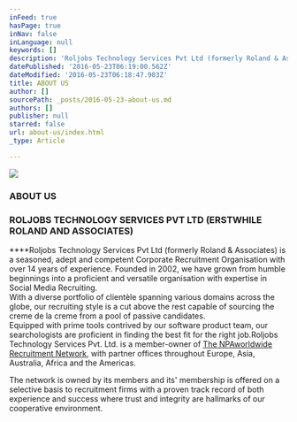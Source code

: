 ```yaml
---
inFeed: true
hasPage: true
inNav: false
inLanguage: null
keywords: []
description: 'Roljobs Technology Services Pvt Ltd (formerly Roland & Associates) is a seasoned, adept and competent Corporate Recruitment Organisation with over 14 years of experience. Founded in 2002, we have grown from humble beginnings into a proficient and versatile organisation with expertise in Social Media Recruiting.With a diverse portfolio of clientèle spanning various domains across the globe, our recruiting style is a cut above the rest capable of sourcing the creme de la creme from a pool of passive candidates.Equipped with prime tools contrived by our software product team, our searchologists are proficient in finding the best fit for the right job.Roljobs Technology Services Pvt. Ltd. is a member-owner of The NPAworldwide Recruitment Network, with partner offices throughout Europe, Asia, Australia, Africa and the Americas.'
datePublished: '2016-05-23T06:19:00.562Z'
dateModified: '2016-05-23T06:18:47.903Z'
title: ABOUT US
author: []
sourcePath: _posts/2016-05-23-about-us.md
authors: []
publisher: null
starred: false
url: about-us/index.html
_type: Article

---
```

![](https://the-grid-user-content.s3-us-west-2.amazonaws.com/4fea6daa-da1a-4add-a198-9ad55bc08ae0.jpg)

### ABOUT US

### ROLJOBS TECHNOLOGY SERVICES PVT LTD (ERSTWHILE ROLAND AND ASSOCIATES)

****Roljobs Technology Services Pvt Ltd (formerly Roland & Associates) is a seasoned, adept and competent Corporate Recruitment Organisation with over 14 years of experience. Founded in 2002, we have grown from humble beginnings into a proficient and versatile organisation with expertise in Social Media Recruiting.  
With a diverse portfolio of clientèle spanning various domains across the globe, our recruiting style is a cut above the rest capable of sourcing the creme de la creme from a pool of passive candidates.  
Equipped with prime tools contrived by our software product team, our searchologists are proficient in finding the best fit for the right job.Roljobs Technology Services Pvt. Ltd. is a member-owner of [The NPAworldwide Recruitment Network][0], with partner offices throughout Europe, Asia, Australia, Africa and the Americas.

The network is owned by its members and its' membership is offered on a selective basis to recruitment firms with a proven track record of both experience and success where trust and integrity are hallmarks of our cooperative environment.

[0]: http://npaworldwide.com/